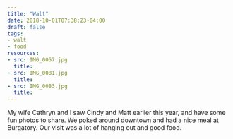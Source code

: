 ```yaml
---
title: "Walt"
date: 2018-10-01T07:38:23-04:00
draft: false
tags:
- walt
- food
resources:
- src: IMG_0057.jpg
  title:
- src: IMG_0081.jpg
  title:
- src: IMG_0083.jpg
  title:
---
```



 My wife Cathryn and I saw Cindy and Matt earlier this year, and have some fun photos to share. We poked around downtown and had a nice meal at Burgatory. Our visit was a lot of hanging out and good food.
